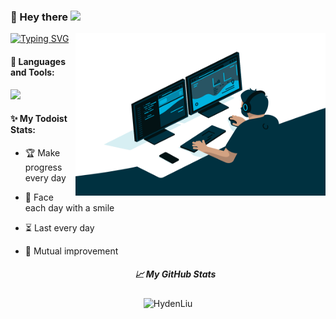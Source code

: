 ### 👤 Hey there <img src="https://media.giphy.com/media/hvRJCLFzcasrR4ia7z/giphy.gif" width="25">

  <img align="right" alt="GIF" src="./code.gif?raw=true" width="400" height="260" />

[![Typing SVG](https://readme-typing-svg.herokuapp.com?font=Asap+Condensed&duration=4000&pause=1000&color=00B2DF&background=5712FF00&width=200&height=30&lines=welcome+to+my+GitHub)](https://git.io/typing-svg)

#### 🔧 Languages and Tools:

<img height="50" src="https://skillicons.dev/icons?i=ts,react,nextjs,vue,nuxtjs,vite,webpack,nodejs,git,angular,astro,html,js,css&perline=7" />

#### ✨ My Todoist Stats:

- 🏆  Make progress every day

- 🌸  Face each day with a smile

- ⏳   Last every day

- 👯  Mutual improvement



  <h5 align="center">
    📈 My GitHub Stats
  </h5>

<p align="center"> <img src="https://github-readme-stats.vercel.app/api?username=HydenLiu&show_icons=true&theme=gotham" alt="HydenLiu" />





